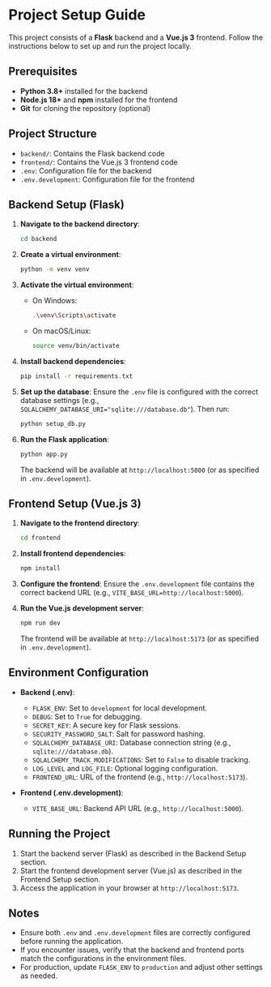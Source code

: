# Project Setup Guide

This project consists of a **Flask** backend and a **Vue.js 3** frontend. Follow the instructions below to set up and run the project locally.

## Prerequisites
- **Python 3.8+** installed for the backend
- **Node.js 18+** and **npm** installed for the frontend
- **Git** for cloning the repository (optional)

## Project Structure
- `backend/`: Contains the Flask backend code
- `frontend/`: Contains the Vue.js 3 frontend code
- `.env`: Configuration file for the backend
- `.env.development`: Configuration file for the frontend

## Backend Setup (Flask)

1. **Navigate to the backend directory**:
   ```bash
   cd backend
   ```

2. **Create a virtual environment**:
   ```bash
   python -m venv venv
   ```

3. **Activate the virtual environment**:
   - On Windows:
     ```bash
     .\venv\Scripts\activate
     ```
   - On macOS/Linux:
     ```bash
     source venv/bin/activate
     ```

4. **Install backend dependencies**:
   ```bash
   pip install -r requirements.txt
   ```

5. **Set up the database**:
   Ensure the `.env` file is configured with the correct database settings (e.g., `SQLALCHEMY_DATABASE_URI="sqlite:///database.db"`). Then run:
   ```bash
   python setup_db.py
   ```

6. **Run the Flask application**:
   ```bash
   python app.py
   ```
   The backend will be available at `http://localhost:5000` (or as specified in `.env.development`).

## Frontend Setup (Vue.js 3)

1. **Navigate to the frontend directory**:
   ```bash
   cd frontend
   ```

2. **Install frontend dependencies**:
   ```bash
   npm install
   ```

3. **Configure the frontend**:
   Ensure the `.env.development` file contains the correct backend URL (e.g., `VITE_BASE_URL=http://localhost:5000`).

4. **Run the Vue.js development server**:
   ```bash
   npm run dev
   ```
   The frontend will be available at `http://localhost:5173` (or as specified in `.env.development`).

## Environment Configuration

- **Backend (.env)**:
  - `FLASK_ENV`: Set to `development` for local development.
  - `DEBUG`: Set to `True` for debugging.
  - `SECRET_KEY`: A secure key for Flask sessions.
  - `SECURITY_PASSWORD_SALT`: Salt for password hashing.
  - `SQLALCHEMY_DATABASE_URI`: Database connection string (e.g., `sqlite:///database.db`).
  - `SQLALCHEMY_TRACK_MODIFICATIONS`: Set to `False` to disable tracking.
  - `LOG_LEVEL` and `LOG_FILE`: Optional logging configuration.
  - `FRONTEND_URL`: URL of the frontend (e.g., `http://localhost:5173`).

- **Frontend (.env.development)**:
  - `VITE_BASE_URL`: Backend API URL (e.g., `http://localhost:5000`).

## Running the Project

1. Start the backend server (Flask) as described in the Backend Setup section.
2. Start the frontend development server (Vue.js) as described in the Frontend Setup section.
3. Access the application in your browser at `http://localhost:5173`.

## Notes
- Ensure both `.env` and `.env.development` files are correctly configured before running the application.
- If you encounter issues, verify that the backend and frontend ports match the configurations in the environment files.
- For production, update `FLASK_ENV` to `production` and adjust other settings as needed.